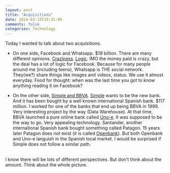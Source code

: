```yaml
---
layout: post
title: "Acquisitions"
date: 2014-03-15T19:31:00
comments: false
categories: Technology
---
```


Today I wanted to talk about two acquisitions.



<ul><li>On one side, Facebook and Whatsapp. $19 billion. There are many different opinions. <a href="https://medium.com/enrique-dans/d5938c078376">Craziness</a>. <a href="http://om.co/2014/03/03/whatsapp-vs-facebook/">Logic</a>. IMO the money paid is crazy, but the deal has a lot of logic for Facebook. Because for many people around me (including teens), Whatsapp is THE social network. They(we?) share things like images and videos, status. We use it almost everyday. Food for thought: when was the last time you got to know anything reading it on Facebook?&nbsp;</li></ul><ul><li>On the other side, <a href="http://blogs.reuters.com/felix-salmon/2014/02/20/why-bbva-is-good-for-simple/">Simple and BBVA</a>. <a href="https://www.simple.com/">Simple</a> wants to be the new bank. And it has been bought by a well known international Spanish bank. $117 million. I worked for one of the banks that end up being BBVA in 1999. Very interesting project by the way (Data Warehouse). At that time, BBVA launched a pure online bank called <a href="https://www.uno-e.com/">Uno-e</a>. It was supposed to be the way to go. Very appealing technology. Santander, another international Spanish bank bought something called Patagon. 15 years later Patagon does not exist (it is called <a href="https://www.openbank.es/">Openbank</a>). But both Openbank and Uno-e languish in the Spanish local market. I would be surprised if Simple does not follow a similar path.</li></ul><br />I know there will be lots of different perspectives. But don't think about the amount. Think about the whole picture.


<br />
